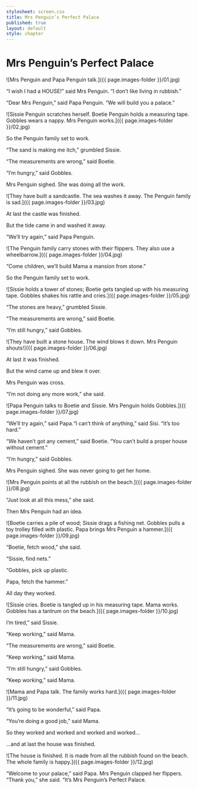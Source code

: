 ```yaml
---
stylesheet: screen.css
title: Mrs Penguin’s Perfect Palace
published: true
layout: default
style: chapter
---
```


# Mrs Penguin’s Perfect Palace

![Mrs Penguin and Papa Penguin talk.]({{ page.images-folder }}/01.jpg)

“I wish I had a HOUSE!” said Mrs Penguin. “I don’t like living in rubbish.”

“Dear Mrs Penguin,” said Papa Penguin. “We will build you a palace.”

![Sissie Penguin scratches herself. Boetie Penguin holds a measuring tape. Gobbles wears a nappy. Mrs Penguin works.]({{ page.images-folder }}/02.jpg)

So the Penguin family set to work.

“The sand is making me itch,” grumbled Sissie.

“The measurements are wrong,” said Boetie.

“I’m hungry,” said Gobbles.

Mrs Penguin sighed. She was doing all the work.

![They have built a sandcastle. The sea washes it away. The Penguin family is sad.]({{ page.images-folder }}/03.jpg)

At last the castle was finished.

But the tide came in and washed it away. 

“We’ll try again,” said Papa Penguin.


![The Penguin family carry stones with their flippers. They also use a wheelbarrow.]({{ page.images-folder }}/04.jpg)

“Come children, we’ll build Mama a mansion from stone.”

So the Penguin family set to work.

![Sissie holds a tower of stones; Boetie gets tangled up with his measuring tape. Gobbles shakes his rattle and cries.]({{ page.images-folder }}/05.jpg)

“The stones are heavy,” grumbled Sissie.

“The measurements are wrong,” said Boetie.

“I’m still hungry,” said Gobbles.

![They have built a stone house. The wind blows it down. Mrs Penguin shouts!]({{ page.images-folder }}/06.jpg)

At last it was finished.

But the wind came up and blew it over.

Mrs Penguin was cross.

“I’m not doing any more work,” she said.

![Papa Penguin talks to Boetie and Sissie. Mrs Penguin holds Gobbles.]({{ page.images-folder }}/07.jpg)

“We’ll try again,” said Papa.“I can’t think of anything,” said Sisi. “It’s too hard.”

“We haven’t got any cement,” said Boetie. “You can’t build a proper house without cement.”

“I’m hungry,” said Gobbles.

Mrs Penguin sighed. She was never going to get her home.

![Mrs Penguin points at all the rubbish on the beach.]({{ page.images-folder }}/08.jpg)

“Just look at all this mess,” she said.

Then Mrs Penguin had an idea.

![Boetie carries a pile of wood; Sissie drags a fishing net. Gobbles pulls a toy trolley filled with plastic. Papa brings Mrs Penguin a hammer.]({{ page.images-folder }}/09.jpg)

“Boetie, fetch wood,” she said.

“Sissie, find nets.”

“Gobbles, pick up plastic. 

Papa, fetch the hammer.”

All day they worked.

![Sissie cries. Boetie is tangled up in his measuring tape. Mama works. Gobbles has a tantrum on the beach.]({{ page.images-folder }}/10.jpg)

I’m tired,” said Sissie.

“Keep working,” said Mama.

“The measurements are wrong,” said Boetie.

“Keep working,” said Mama.

“I’m still hungry,” said Gobbles.

“Keep working,” said Mama.

![Mama and Papa talk. The family works hard.]({{ page.images-folder }}/11.jpg)

“It’s going to be wonderful,” said Papa.

“You’re doing a good job,” said Mama.

So they worked and worked and worked and worked...

...and at last the house was finished.

![The house is finished. It is made from all the rubbish found on the beach. The whole family is happy.]({{ page.images-folder }}/12.jpg)

“Welcome to your palace,” said Papa. Mrs Penguin clapped her flippers. “Thank you,” she said. “It’s Mrs Penguin’s Perfect Palace.
